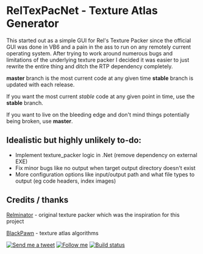 RelTexPacNet - Texture Atlas Generator
======================================

This started out as a simple GUI for Rel's Texture Packer since the official GUI was done in VB6 and a pain in the ass to run on any remotely current operating system. After trying to work around numerous bugs and limitations of the underlying texture packer I decided it was easier to just rewrite the entire thing and ditch the RTP dependency completely.


**master** branch is the most current code at any given time
**stable** branch is updated with each release.

If you want the most current *stable* code at any given point in time, use the **stable** branch.

If you want to live on the bleeding edge and don't mind things potentially being broken, use **master**.

Idealistic but highly unlikely to-do:
------------------

* Implement texture_packer logic in .Net (remove dependency on external EXE)
* Fix minor bugs like no output when target output directory doesn't exist
* More configuration options like input/output path and what file types to output (eg code headers, index images)

Credits / thanks
------

[Relminator](http://rel.phatcode.net) - original texture packer which was the inspiration for this project

[BlackPawn](http://www.blackpawn.com/texts/lightmaps/default.html) - texture atlas algorithms

[![Send me a tweet](http://nathanchere.github.io/twitter_tweet.png)](https://twitter.com/intent/user?screen_name=nathanchere "Send me a tweet") [![Follow me](http://nathanchere.github.io/twitter_follow.png)](https://twitter.com/intent/user?screen_name=nathanchere "Follow me") [![Build status](https://ci-beta.appveyor.com/api/projects/status/51gsvoo39q01abmo)](https://ci-beta.appveyor.com/project/nathanchere/relstexturepackernet)